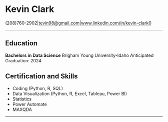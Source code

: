 # Kevin Clark
(208)760-2902|tevin98@gmail.com|www.linkedin.com/in/kevin-clark0
***
## Education
**Bachelors in Data Science**
Brigham Young University-Idaho
Anticipated Graduation: 2024

## Certification and Skills
* Coding (Python, R, SQL)
* Data Visualization (Python, R, Excel, Tableau, Power BI)
* Statistics
* Power Automate
* MAXQDA

***

